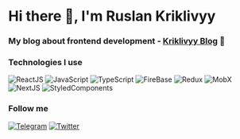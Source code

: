 # Hi there 👋, I'm Ruslan Kriklivyy

### My blog about frontend development - [Kriklivyy Blog](https://kriklivyy-blog.vercel.app/) &#127756;

### Technologies I use

![ReactJS](https://img.shields.io/badge/-ReactJS-222222?style=for-the-badge&logo=react)
![JavaScript](https://img.shields.io/badge/-JavaScript-222222?style=for-the-badge&logo=javascript)
![TypeScript](https://img.shields.io/badge/-TypeScript-222222?style=for-the-badge&logo=typescript)
![FireBase](https://img.shields.io/badge/-FireBase-222222?style=for-the-badge&logo=firebase)
![Redux](https://img.shields.io/badge/-Redux-222222?style=for-the-badge&logo=redux)
![MobX](https://img.shields.io/badge/-MobX-222222?style=for-the-badge&logo=mobx)
![NextJS](https://img.shields.io/badge/-NextJS-222222?style=for-the-badge)
![StyledComponents](https://img.shields.io/badge/-styled_components-222222?style=for-the-badge&logo=styled-components)

### Follow me

[![Telegram](https://img.shields.io/badge/-Telegram-222222?style=for-the-badge&logo=telegram)](https://t.me/ruslankriklivy)
[![Twitter](https://img.shields.io/badge/-Twitter-222222?style=for-the-badge&logo=twitter)](https://twitter.com/RKriklivyy)
